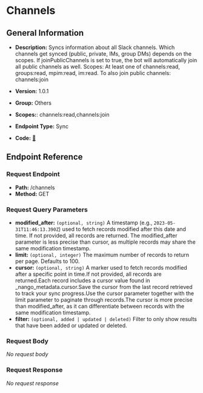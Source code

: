 # Channels

## General Information

- **Description:** Syncs information about all Slack channels. Which channels get synced
(public, private, IMs, group DMs) depends on the scopes. If
joinPublicChannels is set to true, the bot will automatically join all
public channels as well. Scopes: At least one of channels:read,
groups:read, mpim:read, im:read. To also join public channels:
channels:join

- **Version:** 1.0.1
- **Group:** Others
- **Scopes:**: channels:read,channels:join
- **Endpoint Type:** Sync
- **Code:** [🔗](https://github.com/NangoHQ/integration-templates/tree/main/integrations/slack/syncs/channels.ts)

## Endpoint Reference

### Request Endpoint

- **Path:** /channels
- **Method:** GET

### Request Query Parameters

- **modified_after:** `(optional, string)` A timestamp (e.g., `2023-05-31T11:46:13.390Z`) used to fetch records modified after this date and time. If not provided, all records are returned. The modified_after parameter is less precise than cursor, as multiple records may share the same modification timestamp.
- **limit:** `(optional, integer)` The maximum number of records to return per page. Defaults to 100.
- **cursor:** `(optional, string)` A marker used to fetch records modified after a specific point in time.If not provided, all records are returned.Each record includes a cursor value found in _nango_metadata.cursor.Save the cursor from the last record retrieved to track your sync progress.Use the cursor parameter together with the limit parameter to paginate through records.The cursor is more precise than modified_after, as it can differentiate between records with the same modification timestamp.
- **filter:** `(optional, added | updated | deleted)` Filter to only show results that have been added or updated or deleted.

### Request Body

_No request body_

### Request Response

_No request response_
